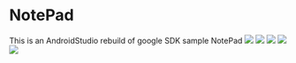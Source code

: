 # NotePad
This is an AndroidStudio rebuild of google SDK sample NotePad
![](https://i.loli.net/2019/04/28/5cc50f9bbe4f5.png)
![](https://i.loli.net/2019/04/28/5cc50fb854181.png)
![](https://i.loli.net/2019/04/28/5cc50fb873aac.png)
![](https://i.loli.net/2019/04/28/5cc50fb88b327.png)
![](https://i.loli.net/2019/04/28/5cc50fb899d88.png)
